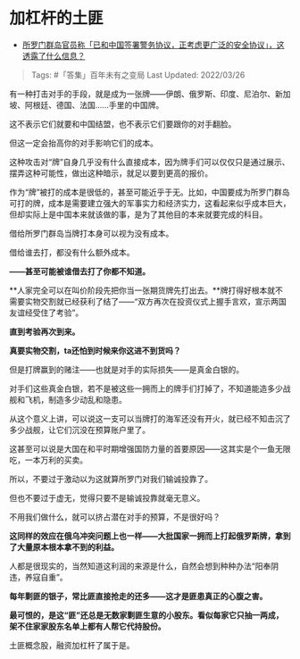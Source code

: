 # 加杠杆的土匪

- [所罗门群岛官员称「已和中国签署警务协议，正考虑更广泛的安全协议」，这透露了什么信息？](https://www.zhihu.com/question/524027795/answer/2407586437)

>Tags: #「答集」百年未有之变局 
>Last Updated: 2022/03/26

有一种打击对手的手段，就是成为一张牌——伊朗、俄罗斯、印度、尼泊尔、新加坡、阿根廷、德国、法国……手里的中国牌。

这不表示它们就要和中国结盟，也不表示它们要跟你的对手翻脸。

但这一定会抬高你的对手影响它们的成本。

这种攻击对“牌”自身几乎没有什么直接成本，因为牌手们可以仅仅只是通过展示、摆弄这种可能性，做出这种暗示，就足以要到更高的报价。

作为“牌”被打的成本是很低的，甚至可能近乎于无。比如，中国要成为所罗门群岛可打的牌，成本是需要建立强大的军事实力和经济实力，这看起来似乎成本巨大，但却实际上是中国本来就该做的事，是为了其他目的本来就要完成的科目。

借给所罗门群岛当牌打本身可以视为没有成本。

借给谁去打，都没有什么额外成本。

**——甚至可能被谁借去打了你都不知道。**

**人家完全可以在叫价阶段先把你当一张期货牌先打出去。**牌打得好根本就不需要实物交割就已经获利了结了——“双方再次在投资仪式上握手言欢，宣示两国友谊经受住了考验”。

**直到考验再次到来。**

**真要实物交割，ta还怕到时候来你这进不到货吗？**

但是打牌赢到的赌注——也就是对手的实际损失——是真金白银的。

对手们这些真金白银，若不是被这些一拥而上的牌手们打掉了，不知道能造多少战舰和飞机，制造多少动乱和隐患。

从这个意义上讲，可以说这一支可以当牌打的海军还没有开火，就已经不知击沉了多少战舰，让它们沉没在预算账户里了。

这甚至可以说是大国在和平时期增强国防力量的首要原因——这其实是个一鱼无限吃，一本万利的买卖。

所以，不要过于激动以为这就算所罗门对我们输诚投靠了。

但也不要过于虚无，觉得只要不是输诚投靠就毫无意义。

不用我们做什么，就可以挤占潜在对手的预算，不是很好吗？

**这同样的效应在俄乌冲突问题上也一样——大批国家一拥而上打起俄罗斯牌，拿到了大量原本根本拿不到的利益。**

人都是很现实的，当然知道这利润的来源是什么，自然会想到种种办法“阳奉阴违，养寇自重”。

**每年剿匪的银子，常比匪直接抢走的还多——这才是匪患真正的心腹之害。**

**最可恨的，是这“匪”还总是无数家剿匪生意的小股东。看似每家它只抽一两成，架不住家家股东名单上都有人帮它代持股份。**

土匪概念股，融资加杠杆了属于是。